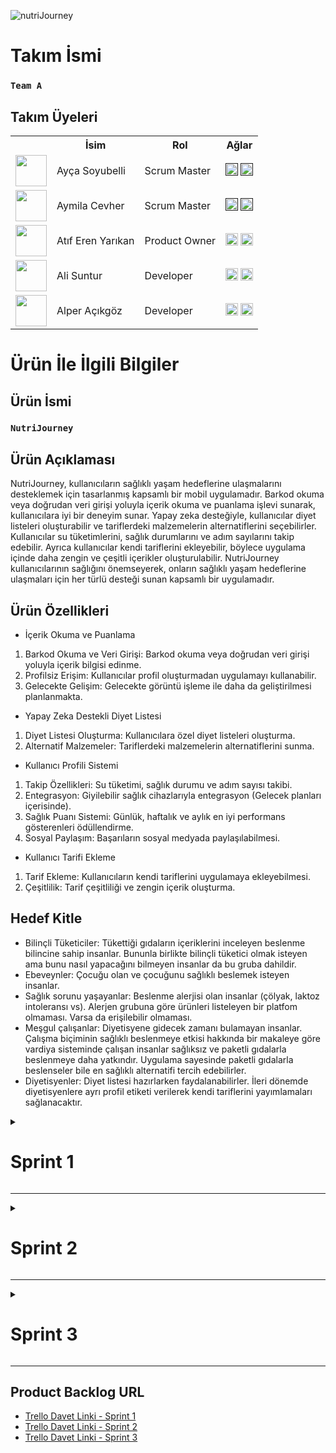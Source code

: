 

![nutriJourney](https://github.com/user-attachments/assets/918c3fe3-abed-4ed1-b2a6-64675bad6569)



# Takım İsmi


### **`Team A`**


## Takım Üyeleri
<table>
    <tr>
      <th></th>
      <th>İsim</th>
      <th>Rol</th>
      <th>Ağlar</th>
    </tr>
    <tr>
      <td><img src="https://github.com/Akemeyn/group3flutter/assets/92996934/715f0777-200b-433e-8077-90e6370c3e7e" width="50" height="50" /></td>
      <td>Ayça Soyubelli</td>
      <td>Scrum Master</td>
      <td>
        <a href="" target="_blank"><img src="https://github.com/Akemeyn/group3flutter/assets/92996934/74277e14-b01f-4cab-a164-318897a0631e" width="20" height="20"/></a>
        <a href="" target="_blank" ><img src="https://github.com/Akemeyn/group3flutter/assets/92996934/83af638d-5c70-4261-bc35-fc19c278824f" width="20" height="20" /></a>
      </td>
    </tr>
    <tr>
      <td><img src="https://github.com/Akemeyn/group3flutter/assets/92996934/d2cded6b-33fa-4a12-9547-d2bcd468d520" width="50" height="50" /></td>
      <td>Aymila Cevher</td>
      <td>Scrum Master</td>
      <td>
        <a href="" target="_blank"><img src="https://github.com/Akemeyn/group3flutter/assets/92996934/74277e14-b01f-4cab-a164-318897a0631e" width="20" height="20"/></a>
        <a href="" target="_blank"><img src="https://github.com/Akemeyn/group3flutter/assets/92996934/83af638d-5c70-4261-bc35-fc19c278824f" width="20" height="20" /></a>
      </td>
    </tr>
    <tr>
      <td><img src="https://github.com/Akemeyn/group3flutter/assets/92996934/39f408b0-767c-441c-884e-d9bb8be05757" width="50" height="50" /></td>
      <td>Atıf Eren Yarıkan</td>
      <td>Product Owner</td>
      <td>
        <a href="https://www.linkedin.com/in/at%C4%B1f-eren-yar%C4%B1kan/" target="_blank"><img src="https://github.com/Akemeyn/group3flutter/assets/92996934/74277e14-b01f-4cab-a164-318897a0631e" width="20" height="20"/></a>
        <a href="https://github.com/Akemeyn" target="_blank"><img src="https://github.com/Akemeyn/group3flutter/assets/92996934/83af638d-5c70-4261-bc35-fc19c278824f" width="20" height="20" /></a>
      </td>
    </tr>
    <tr>
      <td><img src="https://github.com/Akemeyn/group3flutter/assets/92996934/8efbc7be-c9b5-4a64-b559-c1d5c9caab67" width="50" height="50" /></td>
      <td>Ali Suntur</td>
      <td>Developer</td>
      <td>
        <a href="https://www.linkedin.com/in/alisuntur/" target="_blank"><img src="https://github.com/Akemeyn/group3flutter/assets/92996934/74277e14-b01f-4cab-a164-318897a0631e" width="20" height="20"/></a>
        <a href="https://github.com/alisuntur" target="_blank"><img src="https://github.com/Akemeyn/group3flutter/assets/92996934/83af638d-5c70-4261-bc35-fc19c278824f" width="20" height="20" /></a>
      </td>
    </tr>
    <tr>
      <td><img src="https://github.com/Akemeyn/group3flutter/assets/92996934/3f281da6-7e47-4ab6-bf9b-c7ad25416391" width="50" height="50" /></td>
      <td>Alper Açıkgöz</td>
      <td>Developer</td>
      <td>
        <a href="https://www.linkedin.com/in/alper-a%C3%A7%C4%B1kg%C3%B6z-ceng0101/?originalSubdomain=tr" target="_blank"><img src="https://github.com/Akemeyn/group3flutter/assets/92996934/74277e14-b01f-4cab-a164-318897a0631e" width="20" height="20"/></a>
        <a href="https://github.com/alperacikgoz" target="_blank"><img src="https://github.com/Akemeyn/group3flutter/assets/92996934/83af638d-5c70-4261-bc35-fc19c278824f" width="20" height="20" /></a>
      </td>
    </tr>
  </table>

# Ürün İle İlgili Bilgiler

## Ürün İsmi

### **`NutriJourney`**

## Ürün Açıklaması

NutriJourney, kullanıcıların sağlıklı yaşam hedeflerine ulaşmalarını desteklemek için tasarlanmış kapsamlı bir mobil uygulamadır. Barkod okuma veya doğrudan veri girişi yoluyla içerik okuma ve puanlama işlevi sunarak, kullanıcılara iyi bir deneyim sunar. Yapay zeka desteğiyle, kullanıcılar diyet listeleri oluşturabilir ve tariflerdeki malzemelerin alternatiflerini seçebilirler. Kullanıcılar su tüketimlerini, sağlık durumlarını ve adım sayılarını takip edebilir. Ayrıca kullanıcılar kendi tariflerini ekleyebilir, böylece uygulama içinde daha zengin ve çeşitli içerikler oluşturulabilir. NutriJourney kullanıcılarının sağlığını önemseyerek, onların sağlıklı yaşam hedeflerine ulaşmaları için her türlü desteği sunan kapsamlı bir uygulamadır.

## Ürün Özellikleri

- İçerik Okuma ve Puanlama
1. Barkod Okuma ve Veri Girişi: Barkod okuma veya doğrudan veri girişi yoluyla içerik bilgisi edinme.
2. Profilsiz Erişim: Kullanıcılar profil oluşturmadan uygulamayı kullanabilir.
3. Gelecekte Gelişim: Gelecekte görüntü işleme ile daha da geliştirilmesi planlanmakta.

- Yapay Zeka Destekli Diyet Listesi
1. Diyet Listesi Oluşturma: Kullanıcılara özel diyet listeleri oluşturma.
2. Alternatif Malzemeler: Tariflerdeki malzemelerin alternatiflerini sunma.

- Kullanıcı Profili Sistemi
1. Takip Özellikleri: Su tüketimi, sağlık durumu ve adım sayısı takibi.
2. Entegrasyon: Giyilebilir sağlık cihazlarıyla entegrasyon (Gelecek planları içerisinde).
3. Sağlık Puanı Sistemi: Günlük, haftalık ve aylık en iyi performans gösterenleri ödüllendirme.
4. Sosyal Paylaşım: Başarıların sosyal medyada paylaşılabilmesi.

- Kullanıcı Tarifi Ekleme
1. Tarif Ekleme: Kullanıcıların kendi tariflerini uygulamaya ekleyebilmesi.
2. Çeşitlilik: Tarif çeşitliliği ve zengin içerik oluşturma.

## Hedef Kitle

- Bilinçli Tüketiciler: Tükettiği gıdaların içeriklerini inceleyen beslenme bilincine sahip insanlar. Bununla birlikte bilinçli tüketici olmak isteyen ama bunu nasıl yapacağını bilmeyen insanlar da bu gruba dahildir.
- Ebeveynler: Çocuğu olan ve çocuğunu sağlıklı beslemek isteyen insanlar.
- Sağlık sorunu yaşayanlar: Beslenme alerjisi olan insanlar (çölyak, laktoz intoleransı vs). Alerjen grubuna göre ürünleri listeleyen bir platfom olmaması. Varsa da erişilebilir olmaması.
- Meşgul çalışanlar: Diyetisyene gidecek zamanı bulamayan insanlar. Çalışma biçiminin sağlıklı beslenmeye etkisi hakkında bir makaleye göre vardiya sisteminde çalışan insanlar sağlıksız ve paketli gıdalarla beslenmeye daha yatkındır. Uygulama sayesinde paketli gıdalarla beslenseler bile en sağlıklı alternatifi tercih edebilirler.
- Diyetisyenler: Diyet listesi hazırlarken faydalanabilirler. İleri dönemde diyetisyenlere ayrı profil etiketi verilerek kendi tariflerini yayımlamaları sağlanacaktır.


<details> 
    <summary><h1>Sprint 1</h1></summary>


### Sprint Notları
+ <b>Günlük konuşmalar ve çevrim içi toplantılar için `Discord` ve `Whatsapp` kullanılmaya karar verildi.</b>
+ <b>Proje yönetimi aracı olarak `Trello` kullanılmaya karar verildi.</b>
+ <b>Tasarım aracı olarak `Figma` kullanılmaya karar verildi.</b>
+ <b>Veritabanı için `Firebase` kullanılmaya karar verildi.</b>
+ <b>Page routing için `GetX` kullanılmaya karar verildi.</b>
+ <b>State management için `Bloc` ve `GetX` kullanılmaya karar verildi.</b>
+ <b>Kullanıcı girişi `kullanıcı adı` yöntemi ile gerçekleşecek.</b>
+ <b>Figma’dan sağlıklı yaşam uygulaması tasarımı seçildi.</b>
+ <b>Logo ve `NutriMate` tasarımı yapıldı – elma logosuna karar verildi.</b>

<details> <summary><h3>Sprint 1 - Uygulama Ekran Görüntüleri</h3></summary>
    <img src="https://github.com/Akemeyn/group3flutter/assets/92996934/0bbd687e-c560-412f-a08c-d3816191ef8a">

    
</details>

<details> <summary><h3>Sprint 1 - Sprint Tahtası</h3></summary>
    <img src="https://github.com/Akemeyn/group3flutter/assets/92996934/30f04ba1-44d7-4b3c-ab61-31c757f8f049">


</details>

<details> <summary><h3>Sprint 1 - Sprint Puanlaması </h3></summary>
    
+ <b>Görevin alacağı her 1 gün için 10 puan atamaya karar verildi.</b>
+ <b>Bu sprinte hedef olarak `250` puan koyduk. </b>
+ <b>Bu sprint toplam `265` puan topladık ve hedefimize başarıyla ulaştık. </b>

</details>

<details> <summary><h3>Sprint 1 - Günlük Scrum </h3></summary>
    + <b>3 günde bir yaptığımız online scrumlarımızdan bir görüntü.</b>
    
![dailyscrum](https://github.com/Akemeyn/group3flutter/assets/92996934/62e6f8ce-668c-48ba-a858-4870bcf2d1f3)

</details>


### Sprint Yorumları

+ İlk sprint içerisinde logoya karar vermek istiyorduk fakat kararsız kaldığımız için bu sprintte logoya karar veremedik.
+ Giriş ve diğer ekranların tasarımlarını ve kodlamasını tamamlamak büyük bir kilometre taşıydı.
+ Yapay zeka botu ekranı ve kodlamasına başlamak heyecan verici bir sonraki adımımızdı.
+ Uygulama fikrimizi ekip olarak çok beğendik.

### Sprint İzlenimleri

+ Atıf ve Ali giriş ve ana sayfa ekranını kalori hesaplama ara yüzlerini tamamladılar. Yapay zeka botunun ara yüzüne başlandı.
+ Birçok seçenek arasından `NutriJourney` uygulama ismine karar verdik yapay zeka eklentisi için de bir isim ve bir logo hazırladık.
+ Ortak alınan kararla renk paletine karar verdik, logo için öneriler sunduk ama henüz tamamlamadık.
+ Page Routing ve State Management olarak `GetX'i` kullandık. Navigator ve Riverpod'a göre daha anlaşılır ve daha kolay bir kullanımı mevcut.
+ Takımda kişisel yoğunlukları olan üyeler vardı ama iyi bir görev dağılımı yaparak bunun üstesinden geldik. takımca iletişimi hiç koparmadık.

### Sprint Retroprospektifi

+ İkinci sprint içerisinde yapım aşamasında olan ekranlar tamamlanacak. (ChatBot, Profil ekranı)
+ İkinci sprint içerisinde firebase bağlanılacak.
+ İkinci sprint içerisinde Cloud sistemi olarak Firestore üzerinde çalışılacak.
+ Barkod okuma özelliği için flutter ile kamera entegrasyonu kullanımı öğrenilecek.
+ Kayıt ol ekranı içerisinde google ile giriş yap seçeneği eklenecek.


</details>

---

<details>
  <summary><h1>Sprint 2</h1></summary>

### Sprint Notları

+ <b>Uygulamamızın logosuna karar verildi.</b>
+ <b>Yapay zeka botunun senaryolarını planladık ve ekranlarını oluşturuldu.</b>
+ <b>Profil ekranı ve giriş ekranı oluşturuldu.</b>
+ <b>`Firebase` bağlandı.</b>
+ <b>Barkod okuma ve kamera kullanımı aktifleştirildi.</b>
+ <b>Tarif sayfası oluşturuldu.</b>


<details> <summary><h3>Sprint 2 - Uygulama Ekran Görüntüleri</h3></summary>

![uygulamaEkranGoruntuleri](https://github.com/user-attachments/assets/44857339-9ca4-49a5-92a5-15043e74e42e)


    
</details>

<details> <summary><h3>Sprint 2 - Sprint Tahtası</h3></summary>

![Ekran görüntüsü 2024-07-21 213731](https://github.com/user-attachments/assets/1ce8a20c-c8f2-4cc6-83b2-a952c05fe918)


</details>

<details> <summary><h3>Sprint 2 - Sprint Puanlaması </h3></summary>

+ <b>Hedef puan: 180 puan. </b>
+ <b>Puanlama mantığı: Önceki sprintte belirlediğimiz üzere bir iş günü 5 puan, haftalık 5 iş gününden haftalık kişi başı 25 puanlık iş gücü bulunmaktadır. Bazı takım üyelerinin şehir dışı, seyahat gibi iş gücü kısıtlarından dolayı bu sprintte 180 puanlık iş tamamlamayı hedefledik.</b>


</details>

<details> <summary><h3>Sprint 2 - Günlük Scrum </h3></summary>
    
+ <b>3 günde bir yaptığımız online scrumlarımızdan bir görüntü. </b>
+ <b>Bu sprintte toplam 5 scrum yaptık. </b>

![Ekran görüntüsü 2024-07-21 220457](https://github.com/user-attachments/assets/3b5d24fd-4b50-41b9-9baf-0c47025bd04d)


</details>

### Sprint İzlenimleri

+ Ekran tasarımları tamamlandı.
+ Yapay zekâ kısmı henüz tamamlanmadı ancak içerik listesi ve puanlama mantığı tamamlandı.
+ `NutriMate` senaryoları belirlendi.

### Sprint Retroprospektifi

+ Hedeflediğimiz 180 puanın 150’sini gerçekleştirdik.
+ Sprint planlamasını yeterince iyi yapamadık. Önümüzdeki sprint için görevleri daha detaylı halde yazacağız.
+ Planlama yeterince iyi yapılmadığı için yapay zekâ eğitimi ve ekranların birbirine bağlanması yetişmedi.
+ Yapay zekânın entegre edilmesi beklenilenden daha zorlu bir hedefti. Hedeflerimizi daha tutarlı belirlemeliyiz.
+ Birinci sprintte iyileştirmek istediğimiz bazı şeyleri iyileştirdik.

</details>

---

<details>
  <summary><h1>Sprint 3</h1></summary>

### Sprint Notları

+ <b>Uygulama içerisine son resimler seçilip konuldu.</b>
+ <b>Yapay zeka son haline geldi.</b>
+ <b>Su takibi kısmı hesaplanıp aktif hale getirildi.</b>
+ <b>`NutriMate` üzerinden tarif ekranına geçiş tamamlandı.</b>
+ <b>Tanıtım videosu çekildi.</b>

<details> <summary><h3>Sprint 3 - Uygulama Ekran Görüntüleri</h3></summary>
    
![uygulamagoruntuler](https://github.com/user-attachments/assets/6f76f4af-6bd9-4413-b16f-980939ddb6c0)

    
</details>

<details> <summary><h3>Sprint 2 - Sprint Tahtası</h3></summary>

![image](https://github.com/user-attachments/assets/cbfd69c4-1f35-414f-bdd3-5f53f4acd917)



</details>

<details> <summary><h3>Sprint 3 - Sprint Puanlaması </h3></summary>

+ <b>Sprint içinde tamamlanması beklenen puan: `205`</b>
+ <b>Puanlama mantığı: Bu sprint daha kısa olduğu için haftamızı üç farklı aşamaya bölüp bu zaman diliminde yapılacakları belirledik .Kişi başı ortalama 40 puan bulmayı hedefledik .Bu hafta vakit ayıramayan ekip arkadaşlarımız oldu.</b>

</details>

<details> <summary><h3>Sprint 3 - Günlük Scrum </h3></summary>


</details>

### Sprint İzlenimleri

+ Uygulamamızı teslim etmeden önceki son haline getirdik.
+ Sohbet robotuna son güncellemeler yapıldı.
+ Planlanan bazı eklentiler yapılamadı.
+ Tanıtım videosunu çekip seslendirip editledik.

### Sprint Retroprospektifi

+ Hedeflenen 205 puanın 165 ini gerçekleştirebildik.
+ Geçen haftaya göre planlamamız daha iyiydi ama uygulamamızı son hale getirip dene aşamasını gerçekleştiremedik.
+ Son eksikler tahmin ettiğimizden daha uzun sürede bitti.
+ Düzenlemeleri yapıp olabildiğinin en iyisi haline getirdik, tanıtım videosunu çekip teslim edilebilir hale getirdik.
+ Kişisel yoğunluklardan katkı veremeyen arkadaşlarımızda oldu istenen hedef puanın tamamlanamama sebeplerinden biri de bu.


</details>

---

## Product Backlog URL
+ <a href="https://trello.com/invite/b/vsYWxG2j/ATTI8b8c4f6c3c24a836339e4b87b47360d450C92F52/sprint-1">Trello Davet Linki - Sprint 1</a>
+ <a href="https://trello.com/invite/b/667d9ff67a9f92ecaaf39eef/ATTIde08cc4252b7906b15c9d84788937579D3F4EBD3/sprint-2">Trello Davet Linki - Sprint 2</a>
+ <a href="https://trello.com/invite/b/669d5c0024575a46bfe2b1f6/ATTIacca875009a43a5d9370ab2bdf7e3e780F2142D8/sprint-3">Trello Davet Linki - Sprint 3</a>
